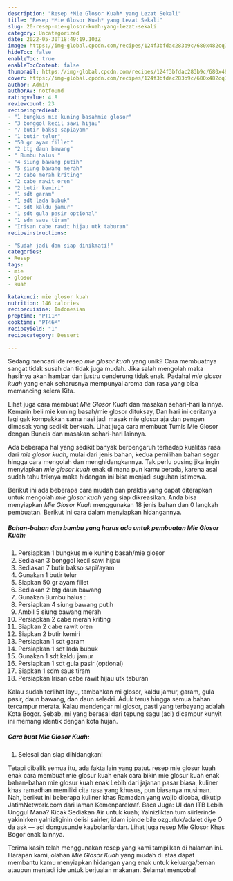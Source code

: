 ```yaml
---
description: "Resep *Mie Glosor Kuah* yang Lezat Sekali"
title: "Resep *Mie Glosor Kuah* yang Lezat Sekali"
slug: 20-resep-mie-glosor-kuah-yang-lezat-sekali
category: Uncategorized
date: 2022-05-30T18:49:19.103Z
image: https://img-global.cpcdn.com/recipes/124f3bfdac283b9c/680x482cq70/mie-glosor-kuah-foto-resep-utama.jpg
hideToc: false
enableToc: true
enableTocContent: false
thumbnail: https://img-global.cpcdn.com/recipes/124f3bfdac283b9c/680x482cq70/mie-glosor-kuah-foto-resep-utama.jpg
cover: https://img-global.cpcdn.com/recipes/124f3bfdac283b9c/680x482cq70/mie-glosor-kuah-foto-resep-utama.jpg
author: Admin
authorAv: notfound
ratingvalue: 4.8
reviewcount: 23
recipeingredient:
- "1 bungkus mie kuning basahmie glosor"
- "3 bonggol kecil sawi hijau"
- "7 butir bakso sapiayam"
- "1 butir telur"
- "50 gr ayam fillet"
- "2 btg daun bawang"
- " Bumbu halus "
- "4 siung bawang putih"
- "5 siung bawang merah"
- "2 cabe merah kriting"
- "2 cabe rawit oren"
- "2 butir kemiri"
- "1 sdt garam"
- "1 sdt lada bubuk"
- "1 sdt kaldu jamur"
- "1 sdt gula pasir optional"
- "1 sdm saus tiram"
- "Irisan cabe rawit hijau utk taburan"
recipeinstructions:

- "Sudah jadi dan siap dinikmati!"
categories:
- Resep
tags:
- mie
- glosor
- kuah

katakunci: mie glosor kuah 
nutrition: 146 calories
recipecuisine: Indonesian
preptime: "PT11M"
cooktime: "PT46M"
recipeyield: "1"
recipecategory: Dessert

---
```





Sedang mencari ide resep *mie glosor kuah* yang unik? Cara membuatnya sangat tidak susah dan tidak juga mudah. Jika salah mengolah maka hasilnya akan hambar dan justru cenderung tidak enak. Padahal *mie glosor kuah* yang enak seharusnya mempunyai aroma dan rasa yang bisa memancing selera Kita.





Lihat juga cara membuat *Mie Glosor Kuah* dan masakan sehari-hari lainnya. Kemarin beli mie kuning basah/mie glosor dituksay, Dan hari ini ceritanya lagi gak kompakkan sama nasi jadi masak mie glosor aja dan pengen dimasak yang sedikit berkuah. Lihat juga cara membuat Tumis Mie Glosor dengan Buncis dan masakan sehari-hari lainnya.

Ada beberapa hal yang sedikit banyak berpengaruh terhadap kualitas rasa dari *mie glosor kuah*, mulai dari jenis bahan, kedua pemilihan bahan segar hingga cara mengolah dan menghidangkannya. Tak perlu pusing jika ingin menyiapkan *mie glosor kuah* enak di mana pun kamu berada, karena asal sudah tahu triknya maka hidangan ini bisa menjadi suguhan istimewa.






Berikut ini ada beberapa cara mudah dan praktis yang dapat diterapkan untuk mengolah *mie glosor kuah* yang siap dikreasikan. Anda bisa menyiapkan *Mie Glosor Kuah* menggunakan 18 jenis bahan dan 0 langkah pembuatan. Berikut ini cara dalam menyiapkan hidangannya.

<!--inarticleads1-->

##### Bahan-bahan dan bumbu yang harus ada untuk pembuatan *Mie Glosor Kuah*:

1. Persiapkan 1 bungkus mie kuning basah/mie glosor
1. Sediakan 3 bonggol kecil sawi hijau
1. Sediakan 7 butir bakso sapi/ayam
1. Gunakan 1 butir telur
1. Siapkan 50 gr ayam fillet
1. Sediakan 2 btg daun bawang
1. Gunakan  Bumbu halus :
1. Persiapkan 4 siung bawang putih
1. Ambil 5 siung bawang merah
1. Persiapkan 2 cabe merah kriting
1. Siapkan 2 cabe rawit oren
1. Siapkan 2 butir kemiri
1. Persiapkan 1 sdt garam
1. Persiapkan 1 sdt lada bubuk
1. Gunakan 1 sdt kaldu jamur
1. Persiapkan 1 sdt gula pasir (optional)
1. Siapkan 1 sdm saus tiram
1. Persiapkan Irisan cabe rawit hijau utk taburan


Kalau sudah terlihat layu, tambahkan mi glosor, kaldu jamur, garam, gula pasir, daun bawang, dan daun seledri. Aduk terus hingga semua bahan tercampur merata. Kalau mendengar mi glosor, pasti yang terbayang adalah Kota Bogor. Sebab, mi yang berasal dari tepung sagu (aci) dicampur kunyit ini memang identik dengan kota hujan. 

<!--inarticleads2-->

##### Cara buat *Mie Glosor Kuah*:


1. Selesai dan siap dihidangkan!

Tetapi dibalik semua itu, ada fakta lain yang patut. resep mie glosur kuah enak cara membuat mie glosur kuah enak cara bikin mie glosur kuah enak bahan-bahan mie glosur kuah enak Lebih dari jajanan pasar biasa, kuliner khas ramadhan memiliki cita rasa yang khusus, pun biasanya musiman. Nah, berikut ini beberapa kuliner khas Ramadan yang wajib dicoba, dikutip JatimNetwork.com dari laman Kemenparekraf. Baca Juga: UI dan ITB Lebih Unggul Mana? Kicak Sediakan Air untuk kuah; Yalnizliktan tum siirlerinde yakinirken yalnizliginin delisi sairler, idam ipinde bile ozgurluk/adalet diye O da ask — aci dongusunde kaybolanlardan. Lihat juga resep Mie Glosor Khas Bogor enak lainnya. 

Terima kasih telah menggunakan resep yang kami tampilkan di halaman ini. Harapan kami, olahan *Mie Glosor Kuah* yang mudah di atas dapat membantu kamu menyiapkan hidangan yang enak untuk keluarga/teman ataupun menjadi ide untuk berjualan makanan. Selamat mencoba!
